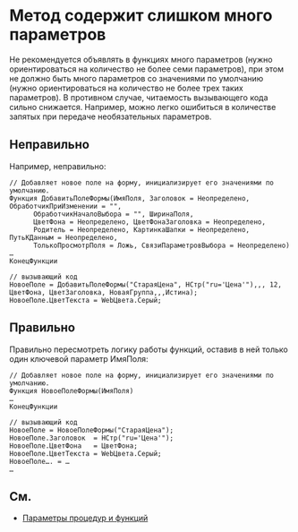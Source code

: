 # Метод содержит слишком много параметров

Не рекомендуется объявлять в функциях много параметров (нужно ориентироваться на количество не более семи параметров), 
при этом не должно быть много параметров со значениями по умолчанию (нужно ориентироваться на количество не более трех таких параметров). 
В противном случае, читаемость вызывающего кода сильно снижается. 
Например, можно легко ошибиться в количестве запятых при передаче необязательных параметров.

## Неправильно

Например, неправильно:

```bsl
// Добавляет новое поле на форму, инициализирует его значениями по умолчанию.
Функция ДобавитьПолеФормы(ИмяПоля, Заголовок = Неопределено, ОбработчикПриИзменении = "", 
      ОбработчикНачалоВыбора = "", ШиринаПоля,
      ЦветФона = Неопределено, ЦветФонаЗаголовка = Неопределено, 
      Родитель = Неопределено, КартинкаШапки = Неопределено, ПутьКДанным = Неопределено,
      ТолькоПросмотрПоля = Ложь, СвязиПараметровВыбора = Неопределено)
…
КонецФункции

// вызывающий код
НовоеПоле = ДобавитьПолеФормы("СтараяЦена", НСтр("ru='Цена'"),,, 12, ЦветФона, ЦветЗаголовка, НоваяГруппа,,,Истина);
НовоеПоле.ЦветТекста = WebЦвета.Серый;
```

## Правильно

Правильно пересмотреть логику работы функций, оставив в ней только один ключевой параметр ИмяПоля:

```bsl
// Добавляет новое поле на форму, инициализирует его значениями по умолчанию.
Функция НовоеПолеФормы(ИмяПоля)  
…
КонецФункции

// вызывающий код
НовоеПоле = НовоеПолеФормы("СтараяЦена");
НовоеПоле.Заголовок  = НСтр("ru='Цена'");
НовоеПоле.ЦветФона   = ЦветФона;
НовоеПоле.ЦветТекста = WebЦвета.Серый;
НовоеПоле…. = …
…
```

## См.

- [Параметры процедур и функций](https://its.1c.ru/db/v8std#content:640:hdoc:5)
